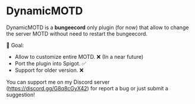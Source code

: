 # DynamicMOTD

DynamicMOTD is a **bungeecord** only plugin (for now) that allow to change the server MOTD without need to restart the bungeecord.

🎯 Goal:
- Allow to customize entire MOTD. ❌ (In a near future)
- Port the plugin into Spigot. ✅
- Support for older version. ❌


You can support me on my Discord server (https://discord.gg/G8q8cGyX42) for report a bug or just submit a suggestion!